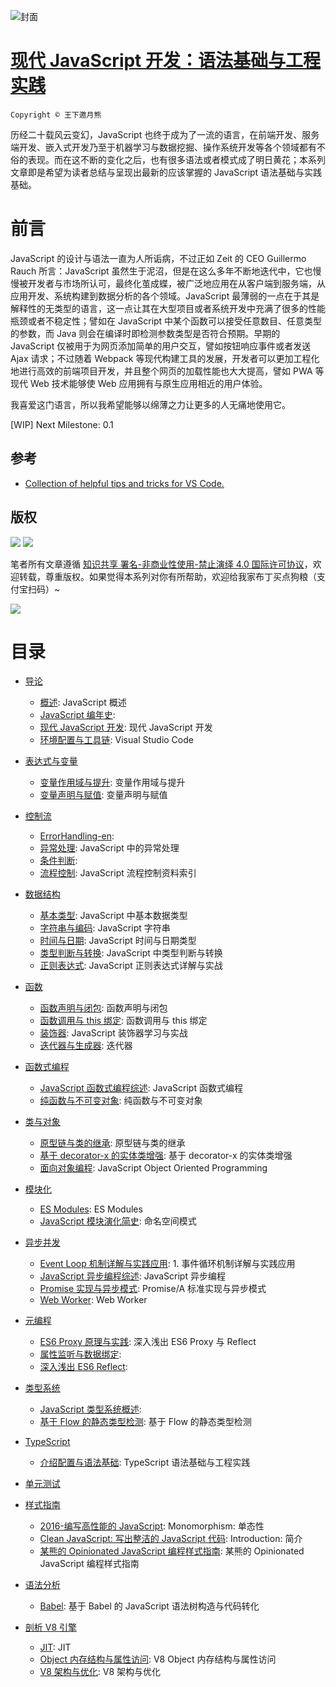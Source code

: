 ![封面](https://coding.net/u/hoteam/p/Cache/git/raw/master/2017/8/1/1-roedigbmFjRYkZobdZWuKg.jpeg)

# [现代 JavaScript 开发：语法基础与工程实践](https://parg.co/bxN)

`Copyright © 王下邀月熊`

历经二十载风云变幻，JavaScript 也终于成为了一流的语言，在前端开发、服务端开发、嵌入式开发乃至于机器学习与数据挖掘、操作系统开发等各个领域都有不俗的表现。而在这不断的变化之后，也有很多语法或者模式成了明日黄花；本系列文章即是希望为读者总结与呈现出最新的应该掌握的 JavaScript 语法基础与实践基础。

# 前言

JavaScript 的设计与语法一直为人所诟病，不过正如 Zeit 的 CEO Guillermo Rauch 所言：JavaScript 虽然生于泥沼，但是在这么多年不断地迭代中，它也慢慢被开发者与市场所认可，最终化茧成蝶，被广泛地应用在从客户端到服务端，从应用开发、系统构建到数据分析的各个领域。JavaScript 最薄弱的一点在于其是解释性的无类型的语言，这一点让其在大型项目或者系统开发中充满了很多的性能瓶颈或者不稳定性；譬如在 JavaScript 中某个函数可以接受任意数目、任意类型的参数，而 Java 则会在编译时即检测参数类型是否符合预期。早期的 JavaScript 仅被用于为网页添加简单的用户交互，譬如按钮响应事件或者发送 Ajax 请求；不过随着 Webpack 等现代构建工具的发展，开发者可以更加工程化地进行高效的前端项目开发，并且整个网页的加载性能也大大提高，譬如 PWA 等现代 Web 技术能够使 Web 应用拥有与原生应用相近的用户体验。

我喜爱这门语言，所以我希望能够以绵薄之力让更多的人无痛地使用它。

[WIP] Next Milestone: 0.1

## 参考

* [Collection of helpful tips and tricks for VS Code.](https://github.com/Microsoft/vscode-tips-and-tricks)

## 版权

![](https://parg.co/bDY) ![](https://parg.co/bDm)

笔者所有文章遵循 [知识共享 署名-非商业性使用-禁止演绎 4.0 国际许可协议](https://creativecommons.org/licenses/by-nc-nd/4.0/deed.zh)，欢迎转载，尊重版权。如果觉得本系列对你有所帮助，欢迎给我家布丁买点狗粮（支付宝扫码）~

![](https://github.com/wxyyxc1992/OSS/blob/master/2017/8/1/Buding.jpg?raw=true)

# 目录

* [导论](./导论/Index.md)

  * [概述](./导论/概述.md): JavaScript 概述
  * [JavaScript 编年史](./导论/JavaScript%20编年史.md):
  * [现代 JavaScript 开发](./导论/现代%20JavaScript%20开发.md): 现代 JavaScript 开发
  * [环境配置与工具链](./导论/环境配置与工具链.md): Visual Studio Code

* [表达式与变量](./表达式与变量/Index.md)

  * [变量作用域与提升](./表达式与变量/变量作用域与提升.md): 变量作用域与提升
  * [变量声明与赋值](./表达式与变量/变量声明与赋值.md): 变量声明与赋值

* [控制流](./控制流/Index.md)

  * [ErrorHandling-en](./控制流/ErrorHandling-en.md):
  * [异常处理](./控制流/异常处理.md): JavaScript 中的异常处理
  * [条件判断](./控制流/条件判断.md):
  * [流程控制](./控制流/流程控制.md): JavaScript 流程控制资料索引

* [数据结构](./数据结构/Index.md)

  * [基本类型](./数据结构/基本类型.md): JavaScript 中基本数据类型
  * [字符串与编码](./数据结构/字符串与编码.md): JavaScript 字符串
  * [时间与日期](./数据结构/时间与日期.md): JavaScript 时间与日期类型
  * [类型判断与转换](./数据结构/类型判断与转换.md): JavaScript 中类型判断与转换
  * [正则表达式](./数据结构/正则表达式.md): JavaScript 正则表达式详解与实战

* [函数](./函数/Index.md)

  * [函数声明与闭包](./函数/函数声明与闭包.md): 函数声明与闭包
  * [函数调用与 this 绑定](./函数/函数调用与%20this%20绑定.md): 函数调用与 this 绑定
  * [装饰器](./函数/装饰器.md): JavaScript 装饰器学习与实战
  * [迭代器与生成器](./函数/迭代器与生成器.md): 迭代器

* [函数式编程](./函数式编程/Index.md)

  * [JavaScript 函数式编程综述](./函数式编程/JavaScript%20函数式编程综述.md): JavaScript 函数式编程
  * [纯函数与不可变对象](./函数式编程/纯函数与不可变对象.md): 纯函数与不可变对象

* [类与对象](./类与对象/Index.md)

  * [原型链与类的继承](./类与对象/原型链与类的继承.md): 原型链与类的继承
  * [基于 decorator-x 的实体类增强](./类与对象/基于%20decorator-x%20的实体类增强.md): 基于 decorator-x 的实体类增强
  * [面向对象编程](./类与对象/面向对象编程.md): JavaScript Object Oriented Programming

* [模块化](./模块化/Index.md)

  * [ES Modules](./模块化/ES%20Modules.md): ES Modules
  * [JavaScript 模块演化简史](./模块化/JavaScript%20模块演化简史.md): 命名空间模式

* [异步并发](./异步并发/Index.md)

  * [Event Loop 机制详解与实践应用](./异步并发/Event%20Loop%20机制详解与实践应用.md): 1. 事件循环机制详解与实践应用
  * [JavaScript 异步编程综述](./异步并发/JavaScript%20异步编程综述.md): JavaScript 异步编程
  * [Promise 实现与异步模式](./异步并发/Promise%20实现与异步模式.md): Promise/A 标准实现与异步模式
  * [Web Worker](./异步并发/Web%20Worker.md): Web Worker

* [元编程](./元编程/Index.md)

  * [ES6 Proxy 原理与实践](./元编程/ES6%20Proxy%20原理与实践.md): 深入浅出 ES6 Proxy 与 Reflect
  * [属性监听与数据绑定](./元编程/属性监听与数据绑定.md):
  * [深入浅出 ES6 Reflect](./元编程/深入浅出%20ES6%20Reflect.md):

* [类型系统](./类型系统/Index.md)

  * [JavaScript 类型系统概述](./类型系统/JavaScript%20类型系统概述.md):
  * [基于 Flow 的静态类型检测](./类型系统/基于%20Flow%20的静态类型检测.md): 基于 Flow 的静态类型检测

* [TypeScript](./TypeScript/Index.md)

  * [介绍配置与语法基础](./TypeScript/介绍配置与语法基础.md): TypeScript 语法基础与工程实践

* [单元测试](./单元测试/Index.md)

* [样式指南](./样式指南/Index.md)

  * [2016-编写高性能的 JavaScript](./样式指南/2016-编写高性能的%20JavaScript.md): Monomorphism: 单态性
  * [Clean JavaScript: 写出整洁的 JavaScript 代码](./样式指南/Clean%20JavaScript:%20写出整洁的%20JavaScript%20代码.md): Introduction: 简介
  * [某熊的 Opinionated JavaScript 编程样式指南](./样式指南/某熊的%20Opinionated%20JavaScript%20编程样式指南.md): 某熊的 Opinionated JavaScript 编程样式指南

* [语法分析](./语法分析/Index.md)

  * [Babel](./语法分析/Babel.md): 基于 Babel 的 JavaScript 语法树构造与代码转化

* [剖析 V8 引擎](./剖析%20V8%20引擎/Index.md)

  * [JIT](./剖析%20V8%20引擎/JIT.md): JIT
  * [Object 内存结构与属性访问](./剖析%20V8%20引擎/Object%20内存结构与属性访问.md): V8 Object 内存结构与属性访问
  * [V8 架构与优化](./剖析%20V8%20引擎/V8%20架构与优化.md): V8 架构与优化
